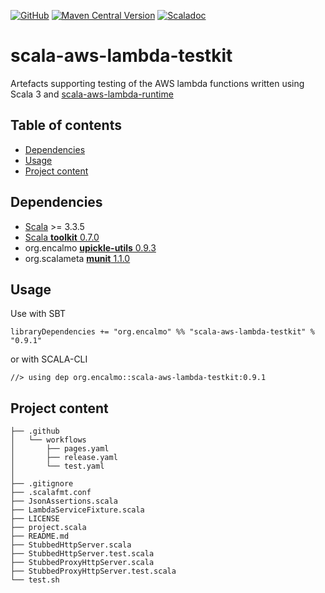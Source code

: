 <a href="https://github.com/encalmo/scala-aws-lambda-testkit">![GitHub](https://img.shields.io/badge/github-%23121011.svg?style=for-the-badge&logo=github&logoColor=white)</a> <a href="https://central.sonatype.com/artifact/org.encalmo/scala-aws-lambda-testkit_3" target="_blank">![Maven Central Version](https://img.shields.io/maven-central/v/org.encalmo/scala-aws-lambda-testkit_3?style=for-the-badge)</a> <a href="https://encalmo.github.io/scala-aws-lambda-testkit/scaladoc/org/encalmo/lambda.html" target="_blank"><img alt="Scaladoc" src="https://img.shields.io/badge/docs-scaladoc-red?style=for-the-badge"></a>

# scala-aws-lambda-testkit

Artefacts supporting testing of the AWS lambda functions written using Scala 3 and [scala-aws-lambda-runtime](https://github.com/encalmo/scala-aws-lambda-runtime)

## Table of contents

- [Dependencies](#dependencies)
- [Usage](#usage)
- [Project content](#project-content)

## Dependencies

   - [Scala](https://www.scala-lang.org) >= 3.3.5
   - [Scala **toolkit** 0.7.0](https://github.com/scala/toolkit)
   - org.encalmo [**upickle-utils** 0.9.3](https://central.sonatype.com/artifact/org.encalmo/upickle-utils_3)
   - org.scalameta [**munit** 1.1.0](https://github.com/scalameta/munit)

## Usage

Use with SBT

    libraryDependencies += "org.encalmo" %% "scala-aws-lambda-testkit" % "0.9.1"

or with SCALA-CLI

    //> using dep org.encalmo::scala-aws-lambda-testkit:0.9.1


## Project content

```
├── .github
│   └── workflows
│       ├── pages.yaml
│       ├── release.yaml
│       └── test.yaml
│
├── .gitignore
├── .scalafmt.conf
├── JsonAssertions.scala
├── LambdaServiceFixture.scala
├── LICENSE
├── project.scala
├── README.md
├── StubbedHttpServer.scala
├── StubbedHttpServer.test.scala
├── StubbedProxyHttpServer.scala
├── StubbedProxyHttpServer.test.scala
└── test.sh
```

